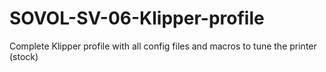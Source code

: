# SOVOL-SV-06-Klipper-profile
Complete Klipper profile with all config files and macros to tune the printer (stock)
